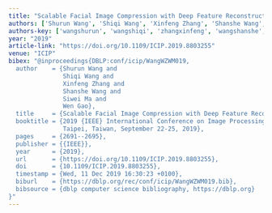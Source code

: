 ```yaml
---
title: "Scalable Facial Image Compression with Deep Feature Reconstruction"
authors: ['Shurun Wang', 'Shiqi Wang', 'Xinfeng Zhang', 'Shanshe Wang', 'Siwei Ma', 'Wen Gao 0001']
authors-key: ['wangshurun', 'wangshiqi', 'zhangxinfeng', 'wangshanshe', 'masiwei', 'gaowen']
year: "2019"
article-link: "https://doi.org/10.1109/ICIP.2019.8803255"
venue: "ICIP"
bibex: "@inproceedings{DBLP:conf/icip/WangWZWM019,
  author    = {Shurun Wang and
               Shiqi Wang and
               Xinfeng Zhang and
               Shanshe Wang and
               Siwei Ma and
               Wen Gao},
  title     = {Scalable Facial Image Compression with Deep Feature Reconstruction},
  booktitle = {2019 {IEEE} International Conference on Image Processing, {ICIP} 2019,
               Taipei, Taiwan, September 22-25, 2019},
  pages     = {2691--2695},
  publisher = {{IEEE}},
  year      = {2019},
  url       = {https://doi.org/10.1109/ICIP.2019.8803255},
  doi       = {10.1109/ICIP.2019.8803255},
  timestamp = {Wed, 11 Dec 2019 16:30:23 +0100},
  biburl    = {https://dblp.org/rec/conf/icip/WangWZWM019.bib},
  bibsource = {dblp computer science bibliography, https://dblp.org}
}"
---
```

